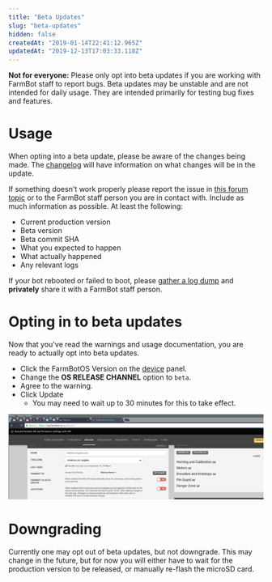 ```yaml
---
title: "Beta Updates"
slug: "beta-updates"
hidden: false
createdAt: "2019-01-14T22:41:12.965Z"
updatedAt: "2019-12-13T17:03:33.118Z"
---
```


__Not for everyone:__
Please only opt into beta updates if you are working with FarmBot staff to report bugs. Beta updates may be unstable and are not intended for daily usage. They are intended primarily for testing bug fixes and features.

# Usage
When opting into a beta update, please be aware of the changes being made. The [changelog](https://github.com/FarmBot/farmbot_os/blob/staging/CHANGELOG.md#changelog) will have information on what changes will be in the update.

If something doesn't work properly please report the issue in [this forum topic](https://forum.farmbot.org/t/using-farmbotos-beta-updates/3951) or to the FarmBot staff person you are in contact with. Include as much information as possible. At least the following:

* Current production version
* Beta version
* Beta commit SHA
* What you expected to happen
* What actually happened
* Any relevant logs

If your bot rebooted or failed to boot, please [gather a log dump](doc:gathering-a-log-dump) and **privately** share it with a FarmBot staff person.

# Opting in to beta updates
Now that you've read the warnings and usage documentation, you are ready to actually opt into beta updates.

* Click the FarmBotOS Version on the [device](https://my.farm.bot/app/device) panel.
* Change the **OS RELEASE CHANNEL** option to `beta`.
* Agree to the warning.
* Click <span class="fb-button fb-green">Update</span>
   * You may need to wait up to 30 minutes for this to take effect.

![out.gif](/images/out.gif)


# Downgrading
Currently one may opt out of beta updates, but not downgrade. This may change in the future, but for now you will either have to wait for the production version to be released, or manually re-flash the microSD card.
